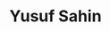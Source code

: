 ---
layout: page
title: Yusuf Sahin
email: yusuf.sahin@ml.rwth-aachen.de
email_vis: yusuf.sahin[at]ml[dot]rwth-aachen[dot]de
description: I am a Master's student specializing in Data Science, currently focusing on transfer learning with Graph Neural Networks (GNNs) for molecular property prediction.
github:
importance: 2
category: Student Assistant
redirect:
---